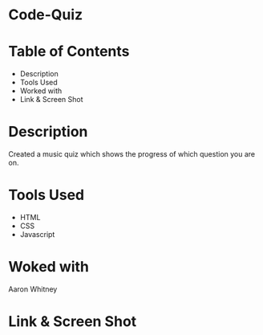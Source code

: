 # Code-Quiz

# Table of Contents 
* Description
* Tools Used
* Worked with
* Link & Screen Shot

# Description 
Created a music quiz which shows the progress of which question you are on. 

# Tools Used
* HTML
* CSS
* Javascript

# Woked with
Aaron Whitney

# Link & Screen Shot
